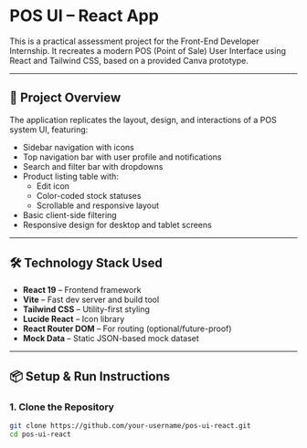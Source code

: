 # POS UI – React App

This is a practical assessment project for the Front-End Developer Internship. It recreates a modern POS (Point of Sale) User Interface using React and Tailwind CSS, based on a provided Canva prototype.

---

## 🚀 Project Overview

The application replicates the layout, design, and interactions of a POS system UI, featuring:

- Sidebar navigation with icons
- Top navigation bar with user profile and notifications
- Search and filter bar with dropdowns
- Product listing table with:
  - Edit icon
  - Color-coded stock statuses
  - Scrollable and responsive layout
- Basic client-side filtering
- Responsive design for desktop and tablet screens

---

## 🛠️ Technology Stack Used

- **React 19** – Frontend framework
- **Vite** – Fast dev server and build tool
- **Tailwind CSS** – Utility-first styling
- **Lucide React** – Icon library
- **React Router DOM** – For routing (optional/future-proof)
- **Mock Data** – Static JSON-based mock dataset

---

## 📦 Setup & Run Instructions

### 1. Clone the Repository
```bash
git clone https://github.com/your-username/pos-ui-react.git
cd pos-ui-react
